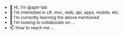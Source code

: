 - 👋 Hi, I’m @aptr-lab
- 👀 I’m interested in c#, mvc, web, api, apps, mobile, etc.
- 🌱 I’m currently learning the above mentioned 
- 💞️ I’m looking to collaborate on ...
- 📫 How to reach me ...

<!---
aptr-lab/aptr-lab is a ✨ special ✨ repository because its `README.md` (this file) appears on your GitHub profile.
You can click the Preview link to take a look at your changes.
--->
